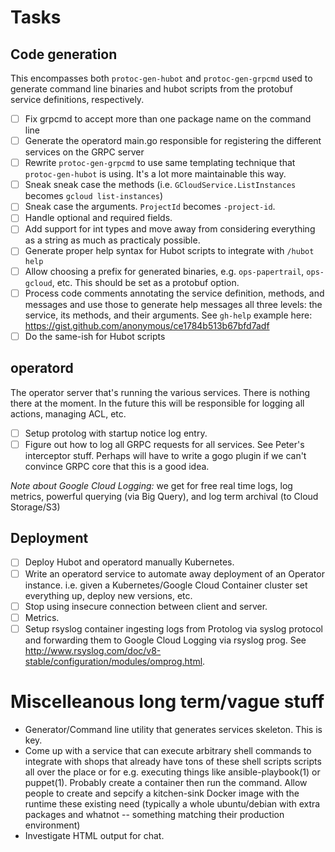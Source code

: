 # Tasks

## Code generation
This encompasses both `protoc-gen-hubot` and `protoc-gen-grpcmd` used to
generate command line binaries and hubot scripts from the protobuf service
definitions, respectively.

- [ ] Fix grpcmd to accept more than one package name on the command line
- [ ] Generate the operatord main.go responsible for registering the different
  services on the GRPC server
- [ ] Rewrite `protoc-gen-grpcmd` to use same templating technique that
  `protoc-gen-hubot` is using. It's a lot more maintainable this way.
- [ ] Sneak sneak case the methods (i.e. `GCloudService.ListInstances` becomes `gcloud list-instances`)
- [ ] Sneak case the arguments. `ProjectId` becomes `-project-id`.
- [ ] Handle optional and required fields.
- [ ] Add support for int types and move away from considering everything as a
  string as much as practicaly possible.
- [ ] Generate proper help syntax for Hubot scripts to integrate with
  `/hubot help`
- [ ] Allow choosing a prefix for generated binaries, e.g. `ops-papertrail`,
  `ops-gcloud`, etc. This should be set as a protobuf option.
- [ ] Process code comments annotating the service definition, methods, and
  messages and use those to generate help messages all three levels: the
  service, its methods, and their arguments. See `gh-help` example here:
  <https://gist.github.com/anonymous/ce1784b513b67bfd7adf>
- [ ] Do the same-ish for Hubot scripts

## operatord
The operator server that's running the various services. There is nothing there
at the moment. In the future this will be responsible for logging all actions,
managing ACL, etc.
- [ ] Setup protolog with startup notice log entry.
- [ ] Figure out how to log all GRPC requests for all services. See Peter's
  interceptor stuff. Perhaps will have to write a gogo plugin if we can't
  convince GRPC core that this is a good idea.

_Note about Google Cloud Logging:_ we get for free real time logs, log metrics,
powerful querying (via Big Query), and log term archival (to Cloud Storage/S3)

## Deployment
- [ ] Deploy Hubot and operatord manually Kubernetes.
- [ ] Write an operatord service to automate away deployment of an Operator
  instance. i.e. given a Kubernetes/Google Cloud Container cluster set
  everything up, deploy new versions, etc.
- [ ] Stop using insecure connection between client and server.
- [ ] Metrics.
- [ ] Setup rsyslog container ingesting logs from Protolog via syslog protocol
and forwarding them to Google Cloud Logging via rsyslog prog. See
<http://www.rsyslog.com/doc/v8-stable/configuration/modules/omprog.html>.

# Miscelleanous long term/vague stuff
- Generator/Command line utility that generates services skeleton. This is key.
- Come up with a service that can execute arbitrary shell commands to integrate
  with shops that already have tons of these shell scripts scripts all over the
  place or for e.g. executing things like ansible-playbook(1) or puppet(1).
  Probably create a container then run the command. Allow people to create and
  sepcify a kitchen-sink Docker image with the runtime these existing need
  (typically a whole ubuntu/debian with extra packages and whatnot -- something
  matching their production environment)
- Investigate HTML output for chat.
